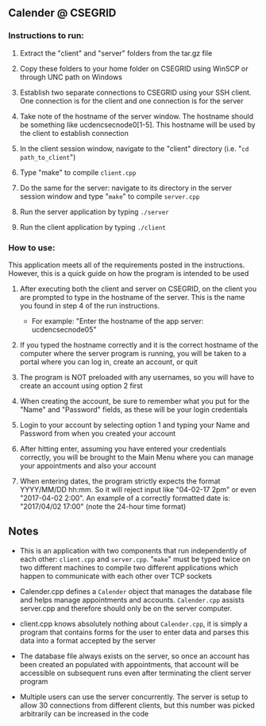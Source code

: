 Calender @ CSEGRID
-------------------

### Instructions to run:

1. Extract the "client" and "server" folders from the tar.gz file
	
2. Copy these folders to your home folder on CSEGRID using WinSCP or through UNC path on Windows
	
3. Establish two separate connections to CSEGRID using your SSH client. One connection is for the client and one connection is for the server
	
4. Take note of the hostname of the server window. The hostname should be something like ucdencsecnode0[1-5]. This hostname will be used by the client to establish connection
	
5. In the client session window, navigate to the "client" directory (i.e. "`cd path_to_client`")
	
6. Type "make" to compile `client.cpp`
	
7. Do the same for the server: navigate to its directory in the server session window and type "`make`" to compile `server.cpp`
	
8. Run the server application by typing `./server`
	
9. Run the client application by typing `./client`
	
### How to use:

This application meets all of the requirements posted in the instructions. However, this is a quick guide on how the program is intended to be used
	
1. After executing both the client and server on CSEGRID, on the client you are prompted to type in the hostname of the server. This is the name you found in step 4 of the run instructions.
	
	- For example: "Enter the hostname of the app server: ucdencsecnode05"
2. If you typed the hostname correctly and it is the correct hostname of the computer where the server program is running, you will be taken to a portal where you can log in, create an account, or quit
	
3. The program is NOT preloaded with any usernames, so you will have to create an account using option 2 first
	
4. When creating the account, be sure to remember what you put for the "Name" and "Password" fields, as these will be your login credentials
	
5. Login to your account by selecting option 1 and typing your Name and Password from when you created your account
	
6. After hitting enter, assuming you have entered your credentials correctly, you will be brought to the Main Menu where you can manage your appointments and also your account
	
7. When entering dates, the program strictly expects the format YYYY/MM/DD hh:mm. So it will reject input like "04-02-17 2pm" or even "2017-04-02 2:00". An example of a correctly formatted date is: "2017/04/02 17:00" (note the 24-hour time format)
	
Notes 
---------

- This is an application with two components that run independently of each other: `client.cpp` and `server.cpp`. "`make`" must be typed twice on two different machines to compile two different applications which happen to communicate with each other over TCP sockets

- Calender.cpp defines a `Calender` object that manages the database file and helps manage appointments and accounts. `Calender.cpp` assists server.cpp and therefore should only be on the server computer.

- client.cpp knows absolutely nothing about `Calender.cpp`, it is simply a program that contains forms for the user to enter data and parses this data into a format accepted by the server

- The database file always exists on the server, so once an account has been created an populated with appointments, that account will be accessible on subsequent runs even after terminating the client server program

- Multiple users can use the server concurrently. The server is setup to allow 30 connections from different clients, but this number was picked arbitrarily can be increased in the code
